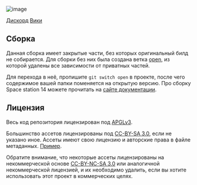 ![image](https://github.com/user-attachments/assets/0bb6186c-8fd5-4c22-b2f1-395fddb32462)

[Дискорд](https://discord.gg/AD5rBEu9hk)
[Вики](https://adventure-space.ru/)

## Сборка

Данная сборка имеет закрытые части, без которых оригинальный билд не собирается. Для сборки без них была создана ветка [open](https://github.com/AdventureSpaceTeam/AdventureSpace/tree/open), из которой удалены все зависимости от приватных частей.

Для перехода в неё, пропишите `git switch open` в проекте, после чего содержимое вашей папки поменяется на открытую версию. Про сборку Space station 14 можете прочитать на [сайте документации](https://docs.spacestation14.com/en/general-development/setup/setting-up-a-development-environment.html).

## Лицензия

Весь код репозитория лицензирован под [APGLv3](https://github.com/AdventureSpaceTeam/AdventureSpace/blob/master/license-agplv3.txt).

Большинство ассетов лицензированы под [CC-BY-SA 3.0](https://creativecommons.org/licenses/by-sa/3.0/), если не указано иное. Ассеты имеют свою лицензию и авторские права в файле метаданных. [Пример](https://github.com/space-syndicate/space-station-14/blob/master/Resources/Textures/Objects/Tools/crowbar.rsi/meta.json).

Обратите внимание, что некоторые ассеты лицензированы на некоммерческой основе [CC-BY-NC-SA 3.0](https://creativecommons.org/licenses/by-nc-sa/3.0/) или аналогичной некоммерческой лицензией, и их необходимо удалить, если вы хотите использовать этот проект в коммерческих целях.
